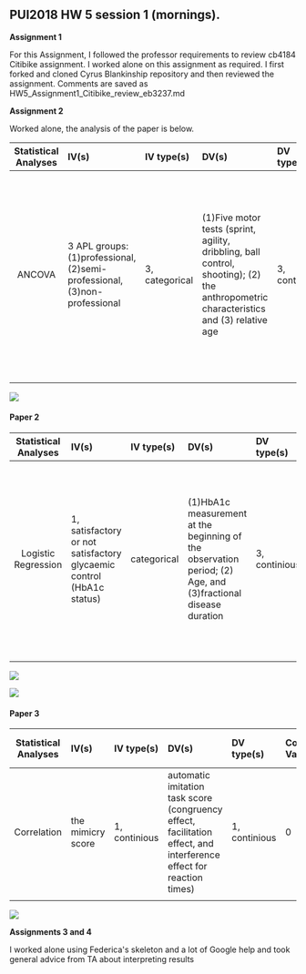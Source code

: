 
## PUI2018 HW 5 session 1 (mornings).

**Assignment 1**

For this Assignment, I followed the professor requirements to review cb4184 Citibike assignment. 
I worked alone on this assignment as required. 
I first forked and cloned Cyrus Blankinship repository and then reviewed the assignment. 
Comments are saved as HW5_Assignment1_Citibike_review_eb3237.md

**Assignment 2**

Worked alone, the analysis of the paper is below.

| **Statistical Analyses**	|  **IV(s)**  |  **IV type(s)** |  **DV(s)**  |  **DV type(s)**  |  **Control Var** | **Control Var type**  | **Question to be answered** | **_H0_** | **alpha** | **link to paper**| 
|:----------:|:----------|:------------|:-------------|:-------------|:------------|:------------- |:------------------|:----:|:-------:|:-------|
ANCOVA	| 3 APL groups: (1)professional, (2)semi-professional, (3)non-professional | 3, categorical | (1)Five motor tests (sprint, agility, dribbling, ball control, shooting); (2) the anthropometric characteristics and (3) relative age| 3, continious | age | continuous | 	Whether all predictors (i.e., the motor performance tests, the anthropometric characteristics and relative age) correspond to the later achieved APL | H0: no correlation between the predictors and APL groups (1,2,3) | 0.001 | [The influence of speed abilities and technical skills in early adolescence on adult success in soccer: A long-term prospective analysis using ANOVA and SEM approaches](https://journals.plos.org/plosone/article?id=10.1371/journal.pone.0182211#sec003) |
  |||||||||


![](https://github.com/eb3237/PUI2018_eb3237/blob/master/HW5_eb3237/Screen%20Shot%202018-10-09%20at%201.04.59%20PM.png)



#### Paper 2

| **Statistical Analyses**	|  **IV(s)**  |  **IV type(s)** |  **DV(s)**  |  **DV type(s)**  |  **Control Var** | **Control Var typ**  | **Question to be answered** | **_H0_** | **alpha** | **link to paper**| 
|:----------:|:----------|:------------|:-------------|:-------------|:------------|:------------- |:------------------|:----:|:-------:|:-------|
Logistic Regression	| 1, satisfactory or not satisfactory glycaemic control (HbA1c status) | categorical | (1)HbA1c measurement at the beginning of the observation period; (2) Age, and (3)fractional disease duration | 3, continious | 0 | 0 | 	What patient characteristics that were predictive of satisfactory glycaemic control | H0: no correlation between the predictors and HbA1c status | 0.05 | [Prediction of glycaemic control in young children and adolescents with type 1 diabetes mellitus using mixed-effects logistic regression modelling](https://journals.plos.org/plosone/article?id=10.1371/journal.pone.0182181) |
  |||||||||


![](https://github.com/eb3237/PUI2018_eb3237/blob/master/HW5_eb3237/Screen%20Shot%202018-10-09%20at%203.19.40%20PM.png)

![](https://github.com/eb3237/PUI2018_eb3237/blob/master/HW5_eb3237/Screen%20Shot%202018-10-09%20at%203.23.26%20PM.png)

#### Paper 3

| **Statistical Analyses**	|  **IV(s)**  |  **IV type(s)** |  **DV(s)**  |  **DV type(s)**  |  **Control Var** | **Control Var typ**  | **Question to be answered** | **_H0_** | **alpha** | **link to paper**| 
|:----------:|:----------|:------------|:-------------|:-------------|:------------|:------------- |:------------------|:----:|:-------:|:-------|
Correlation	| the mimicry score | 1, continious | automatic imitation task score (congruency effect, facilitation effect, and interference effect for reaction times) | 1, continious | 0 | 0 | 	Is there the relationship between mimicry and automatic imitation | H0: no correlation between the mimicry score and the  automatic imitation task score | 0.05 | [Mimicry and automatic imitation are not correlated](https://journals.plos.org/plosone/article?id=10.1371/journal.pone.0183784) |
  |||||||||
  
  ![](https://github.com/eb3237/PUI2018_eb3237/blob/master/HW5_eb3237/Screen%20Shot%202018-10-09%20at%203.28.57%20PM.png)

  
**Assignments 3 and 4**

I worked alone using Federica's skeleton and a lot of Google help and took general advice from TA about interpreting results
